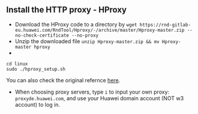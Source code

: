## Install the HTTP proxy - HProxy 
* Download the HProxy code to a directory by 
`wget https://rnd-gitlab-eu.huawei.com/RndTool/Hproxy/-/archive/master/Hproxy-master.zip --no-check-certificate --no-proxy` 
* Unzip the downloaded file `unzip Hproxy-master.zip && mv Hproxy-master hproxy`
* 
```
cd linux
sudo ./hproxy_setup.sh
```
You can also check the original refernce [here](https://rnd-gitlab-eu.huawei.com/IT-Navigator/Main/-/wikis/HProxy).

* When choosing proxy servers, type `i` to input your own proxy:
    `proxyde.huawei.com`, and use your Huawei domain account (NOT w3 account) to log in.
    
